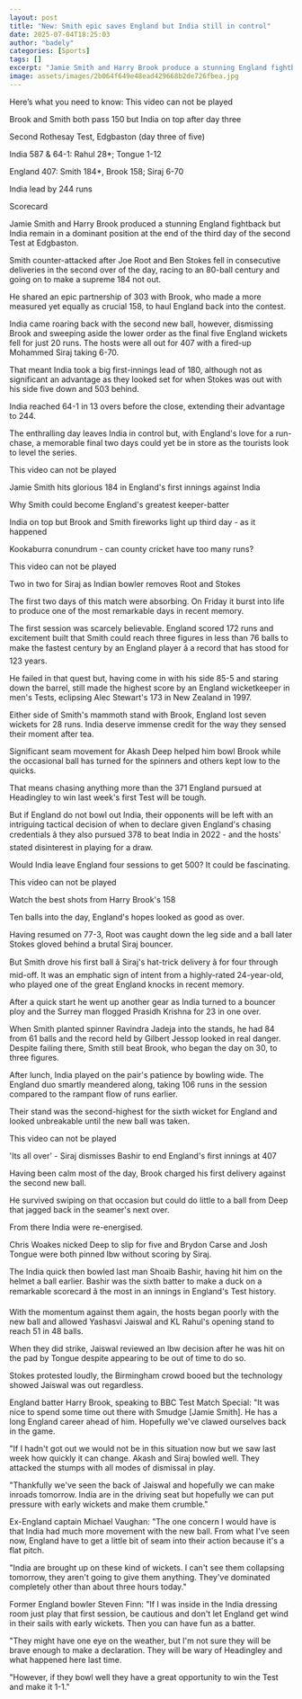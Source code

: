 ```yaml
---
layout: post
title: "New: Smith epic saves England but India still in control"
date: 2025-07-04T18:25:03
author: "badely"
categories: [Sports]
tags: []
excerpt: "Jamie Smith and Harry Brook produce a stunning England fightback but India remain in a dominant position at the end of the third day of the second Tes"
image: assets/images/2b064f649e48ead429668b2de726fbea.jpg
---
```


Here’s what you need to know: This video can not be played

Brook and Smith both pass 150 but India on top after day three

Second Rothesay Test, Edgbaston (day three of five)

India 587 & 64-1: Rahul 28*; Tongue 1-12

England 407: Smith 184*, Brook 158; Siraj 6-70

India lead by 244 runs

Scorecard

Jamie Smith and Harry Brook produced a stunning England fightback but India remain in a dominant position at the end of the third day of the second Test at Edgbaston.

Smith counter-attacked after Joe Root and Ben Stokes fell in consecutive deliveries in the second over of the day, racing to an 80-ball century and going on to make a supreme 184 not out.

He shared an epic partnership of 303 with Brook, who made a more measured yet equally as crucial 158, to haul England back into the contest.

India came roaring back with the second new ball, however, dismissing Brook and sweeping aside the lower order as the final five England wickets fell for just 20 runs. The hosts were all out for 407 with a fired-up Mohammed Siraj taking 6-70.

That meant India took a big first-innings lead of 180, although not as significant an advantage as they looked set for when Stokes was out with his side five down and 503 behind.

India reached 64-1 in 13 overs before the close, extending their advantage to 244.

The enthralling day leaves India in control but, with England's love for a run-chase, a memorable final two days could yet be in store as the tourists look to level the series.

This video can not be played

Jamie Smith hits glorious 184 in England's first innings against India

Why Smith could become England's greatest keeper-batter

India on top but Brook and Smith fireworks light up third day - as it happened

Kookaburra conundrum - can county cricket have too many runs?

This video can not be played

Two in two for Siraj as Indian bowler removes Root and Stokes

The first two days of this match were absorbing. On Friday it burst into life to produce one of the most remarkable days in recent memory.

The first session was scarcely believable. England scored 172 runs and excitement built that Smith could reach three figures in less than 76 balls to make the fastest century by an England player â a record that has stood for 123 years.

He failed in that quest but, having come in with his side 85-5 and staring down the barrel, still made the highest score by an England wicketkeeper in men's Tests, eclipsing Alec Stewart's 173 in New Zealand in 1997.

Either side of Smith's mammoth stand with Brook, England lost seven wickets for 28 runs. India deserve immense credit for the way they sensed their moment after tea.

Significant seam movement for Akash Deep helped him bowl Brook while the occasional ball has turned for the spinners and others kept low to the quicks.

That means chasing anything more than the 371 England pursued at Headingley to win last week's first Test will be tough.

But if England do not bowl out India, their opponents will be left with an intriguing tactical decision of when to declare given England's chasing credentials â they also pursued 378 to beat India in 2022 - and the hosts' stated disinterest in playing for a draw.

Would India leave England four sessions to get 500? It could be fascinating.

This video can not be played

Watch the best shots from Harry Brook's 158

Ten balls into the day, England's hopes looked as good as over.

Having resumed on 77-3, Root was caught down the leg side and a ball later Stokes gloved behind a brutal Siraj bouncer.

But Smith drove his first ball â Siraj's hat-trick delivery â for four through mid-off. It was an emphatic sign of intent from a highly-rated 24-year-old, who played one of the great England knocks in recent memory.

After a quick start he went up another gear as India turned to a bouncer ploy and the Surrey man flogged Prasidh Krishna for 23 in one over.

When Smith planted spinner Ravindra Jadeja into the stands, he had 84 from 61 balls and the record held by Gilbert Jessop looked in real danger. Despite failing there, Smith still beat Brook, who began the day on 30, to three figures.

After lunch, India played on the pair's patience by bowling wide. The England duo smartly meandered along, taking 106 runs in the session compared to the rampant flow of runs earlier.

Their stand was the second-highest for the sixth wicket for England and looked unbreakable until the new ball was taken.

This video can not be played

'Its all over' - Siraj dismisses Bashir to end England's first innings at 407

Having been calm most of the day, Brook charged his first delivery against the second new ball.

He survived swiping on that occasion but could do little to a ball from Deep that jagged back in the seamer's next over.

From there India were re-energised.

Chris Woakes nicked Deep to slip for five and Brydon Carse and Josh Tongue were both pinned lbw without scoring by Siraj.

The India quick then bowled last man Shoaib Bashir, having hit him on the helmet a ball earlier. Bashir was the sixth batter to make a duck on a remarkable scorecard â the most in an innings in England's Test history.

With the momentum against them again, the hosts began poorly with the new ball and allowed Yashasvi Jaiswal and KL Rahul's opening stand to reach 51 in 48 balls.

When they did strike, Jaiswal reviewed an lbw decision after he was hit on the pad by Tongue despite appearing to be out of time to do so.

Stokes protested loudly, the Birmingham crowd booed but the technology showed Jaiswal was out regardless.

England batter Harry Brook, speaking to BBC Test Match Special: "It was nice to spend some time out there with Smudge [Jamie Smith]. He has a long England career ahead of him. Hopefully we've clawed ourselves back in the game.

"If I hadn't got out we would not be in this situation now but we saw last week how quickly it can change. Akash and Siraj bowled well. They attacked the stumps with all modes of dismissal in play.

"Thankfully we've seen the back of Jaiswal and hopefully we can make inroads tomorrow. India are in the driving seat but hopefully we can put pressure with early wickets and make them crumble."

Ex-England captain Michael Vaughan: "The one concern I would have is that India had much more movement with the new ball. From what I've seen now, England have to get a little bit of seam into their action because it's a flat pitch.

"India are brought up on these kind of wickets. I can't see them collapsing tomorrow, they aren't going to give them anything. They've dominated completely other than about three hours today."

Former England bowler Steven Finn: "If I was inside in the India dressing room just play that first session, be cautious and don't let England get wind in their sails with early wickets. Then you can have fun as a batter.

"They might have one eye on the weather, but I'm not sure they will be brave enough to make a declaration. They will be wary of Headingley and what happened here last time.

"However, if they bowl well they have a great opportunity to win the Test and make it 1-1."


